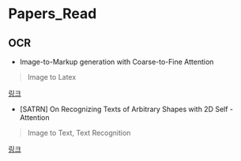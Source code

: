 # Papers_Read

## OCR
* Image-to-Markup generation with Coarse-to-Fine Attention
> Image to Latex


[링크](https://seminoh.oopy.io/c879c81f-45b4-4e27-a8da-1337bec86b38)

* [SATRN] On Recognizing Texts of Arbitrary Shapes with 2D Self -Attention
> Image to Text, Text Recognition
 
[링크](https://seminoh.oopy.io/f79d2840-dc45-4582-a33d-98ea39a146bb)


